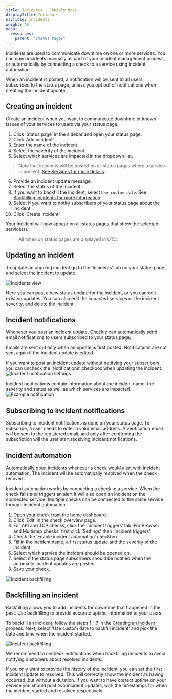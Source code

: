 ```yaml
---
title: Incidents - Checkly docs
displayTitle: Incidents  
navTitle: Incidents
weight: 48
menu:
  resources:
    parent: "Status Pages"
---
```


Incidents are used to communicate downtime on one or more services. You can open incidents manually as part of your incident management process, or automatically by connecting a check to a service using incident automation. 

When an incident is posted, a notification will be sent to all users subscribed to the status page, unless you opt out of notifications when creating the incident update.

## Creating an incident

Create an incident when you want to communicate downtime or known issues of your services to users via your status page.

1. Click ‘Status page’ in the sidebar and open your status page.
2. Click ‘Add incident’
3. Enter the name of the incident
4. Select the severity of the incident
5. Select which services are impacted in the dropdown list.

> Note that incidents will be posted on all status pages where a service is present. [See Services for more details](/docs/status-pages/#services).

6. Provide an incident update message.
7. Select the status of the incident.
8. If you want to backfill the incident, select `Use custom date`. See [Backfilling incidents for more information](/docs/status-pages/#backfilling-an-incident).
9. Select if you want to notify subscribers of your status page about the incident.
10. Click ‘Create incident’

Your incident will now appear on all status pages that show the selected service(s).

> All times on status pages are displayed in UTC.


## Updating an incident

To update an ongoing incident go to the ‘Incidents’ tab on your status page and select the incident to update.

![Incidents view](/docs/images/status-pages/status-pages-incidents-1.png)


Here you can post a new status update for the incident, or you can edit existing updates. You can also edit the impacted services or the incident severity, and delete the incident.

## Incident notifications

Whenever you post an incident update, Checkly can automatically send email notifications to users subscribed to your status page.

Emails are sent out only when an update is first posted. Notifications are not sent again if the incident update is edited.

If you want to post an incident update without notifying your subscribers you can uncheck the ‘Notifications’ checkbox when updating the incident.
![Incident notification settings](/docs/images/status-pages/status-pages-notifications-2.png)


Incident notifications contain information about the incident name, the severity and status as well as which services are impacted.
![Example notification](/docs/images/status-pages/status-pages-notifications-1.png)


## Subscribing to incident notifications

Subscribing to incident notifications is done on your status page. To subscribe, a user needs to enter a valid email address. A verification email will be sent to the registered email, and only after confirming the subscription will the user start receiving incident notifications.

## Incident automation

Automatically open incidents whenever a check would alert with incident automation. The incident will be automatically resolved when the check recovers.

Incident automation works by connecting a check to a service. When the check fails and triggers an alert it will also open an incident on the connected service. Multiple checks can be connected to the same service through incident automation.

1. Open your check from the home dashboard.
2. Click ‘Edit’ in the check overview page.
3. For API and TCP checks, click the ‘Incident triggers’ tab. For Browser and Multistep checks, first click ‘Settings’ then ‘Incident triggers’.
4. Check the ‘Enable incident automation’ checkbox.
5. Fill in the incident name, a first status update and the severity of the incident.
6. Select which service the incident should be opened on.
7. Select if the status page subscribers should be notified when the automatic incident updates are posted.
8. Save your check.

![Incident backfilling](/docs/images/status-pages/status-pages-incident-automation-1.png)

## Backfilling an incident

Backfilling allows you to add incidents for downtime that happened in the past. Use backfilling to provide accurate uptime information to your users.

To backfill an incident, follow the steps 1 - 7 in the [Creating an incident](/docs/status-pages/incidents/#creating-an-incident) process. Next, select ‘Use custom date to backfill incident’ and pick the date and time when the incident started.

![Incident backfilling](/docs/images/status-pages/status-pages-backfilling-1.png)


We recommend to uncheck notifications when backfilling incidents to avoid notifying customers about resolved incidents.

If you only want to provide the history of the incident, you can set the first incident update to resolved. This will correctly show the incident as having occurred, but without a duration. If you want to have correct uptime on your service you should post two incident updates, with the timestamps for when the incident started and resolved respectively.